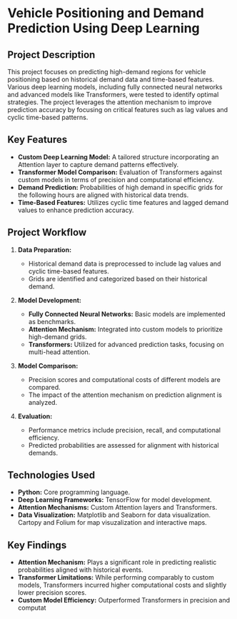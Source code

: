 # Vehicle Positioning and Demand Prediction Using Deep Learning

## Project Description

This project focuses on predicting high-demand regions for vehicle positioning based on historical demand data and time-based features. Various deep learning models, including fully connected neural networks and advanced models like Transformers, were tested to identify optimal strategies. The project leverages the attention mechanism to improve prediction accuracy by focusing on critical features such as lag values and cyclic time-based patterns.

## Key Features

- **Custom Deep Learning Model:** A tailored structure incorporating an Attention layer to capture demand patterns effectively.
- **Transformer Model Comparison:** Evaluation of Transformers against custom models in terms of precision and computational efficiency.
- **Demand Prediction:** Probabilities of high demand in specific grids for the following hours are aligned with historical data trends.
- **Time-Based Features:** Utilizes cyclic time features and lagged demand values to enhance prediction accuracy.

## Project Workflow

1. **Data Preparation:**
   - Historical demand data is preprocessed to include lag values and cyclic time-based features.
   - Grids are identified and categorized based on their historical demand.

2. **Model Development:**
   - **Fully Connected Neural Networks:** Basic models are implemented as benchmarks.
   - **Attention Mechanism:** Integrated into custom models to prioritize high-demand grids.
   - **Transformers:** Utilized for advanced prediction tasks, focusing on multi-head attention.

3. **Model Comparison:**
   - Precision scores and computational costs of different models are compared.
   - The impact of the attention mechanism on prediction alignment is analyzed.

4. **Evaluation:**
   - Performance metrics include precision, recall, and computational efficiency.
   - Predicted probabilities are assessed for alignment with historical demands.

## Technologies Used

- **Python:** Core programming language.
- **Deep Learning Frameworks:** TensorFlow for model development.
- **Attention Mechanisms:** Custom Attention layers and Transformers.
- **Data Visualization:** Matplotlib and Seaborn for data visualization. Cartopy and Folium for map visuzalization and interactive maps.

## Key Findings

- **Attention Mechanism:** Plays a significant role in predicting realistic probabilities aligned with historical events.
- **Transformer Limitations:** While performing comparably to custom models, Transformers incurred higher computational costs and slightly lower precision scores.
- **Custom Model Efficiency:** Outperformed Transformers in precision and computat
